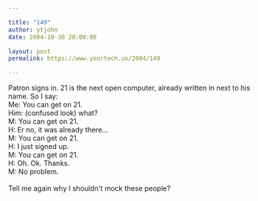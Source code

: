 ```yaml
---

title: "149"
author: ytjohn
date: 2004-10-30 20:00:00

layout: post
permalink: https://www.yourtech.us/2004/149

---
```

Patron signs in.  21 is the next open computer, already written in next to his name.  So I say:<br />
Me: You can get on 21.<br />
Him: (confused look) what?<br />
M: You can get on 21.<br />
H: Er no, it was already there...<br />
M: You can get on 21.<br />
H: I just signed up.<br />
M: You can get on 21.<br />
H: Oh.  Ok.  Thanks.<br />
M: No problem.<br />
<br />
Tell me again why I shouldn't mock these people?
